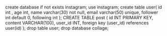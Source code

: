 create database if not exists instagram;
use instagram;
create table user(
id int ,
age int,
name varchar(30) not null,
email varchar(50) unique,
follower int default 0,
following int 
);
CREATE TABLE post (
    id INT PRIMARY KEY,
    content VARCHAR(100),
    user_id INT,
    foreign key (user_id) references user(id)
);
drop table user;
drop database collage;

